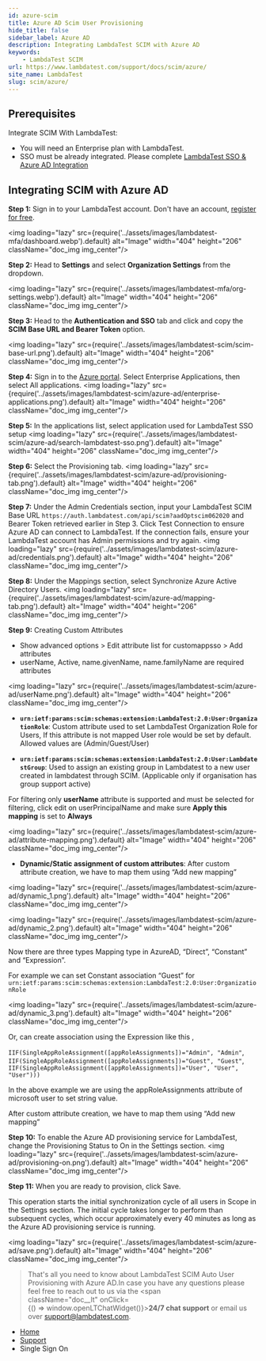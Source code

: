 ```yaml
---
id: azure-scim
title: Azure AD Scim User Provisioning
hide_title: false
sidebar_label: Azure AD
description: Integrating LambdaTest SCIM with Azure AD 
keywords:
    - LambdaTest SCIM
url: https://www.lambdatest.com/support/docs/scim/azure/
site_name: LambdaTest
slug: scim/azure/
---
```


<script type="application/ld+json"
      dangerouslySetInnerHTML={{ __html: JSON.stringify({
       "@context": "https://schema.org",
        "@type": "BreadcrumbList",
        "itemListElement": [{
          "@type": "ListItem",
          "position": 1,
          "name": "LambdaTest",
          "item": "https://www.lambdatest.com"
        },{
          "@type": "ListItem",
          "position": 2,
          "name": "Support",
          "item": "https://www.lambdatest.com/support/docs/"
        },{
          "@type": "ListItem",
          "position": 3,
          "name": "Scim",
          "item": "https://www.lambdatest.com/support/docs/scim/"
        }]
      })
    }}
></script>
## Prerequisites
Integrate SCIM With LambdaTest:

* You will need an Enterprise plan with LambdaTest.
* SSO must be already integrated. Please complete [LambdaTest SSO & Azure AD Integration](/support/docs/sso-azure-integration/)

## Integrating SCIM with Azure AD
**Step 1:** Sign in to your LambdaTest account. Don't have an account, [register for free](https://accounts.lambdatest.com/register).

<img loading="lazy" src={require('../assets/images/lambdatest-mfa/dashboard.webp').default} alt="Image" width="404" height="206"  className="doc_img img_center"/><br/>

**Step 2:**  Head to **Settings** and select **Organization Settings** from the dropdown.

<img loading="lazy" src={require('../assets/images/lambdatest-mfa/org-settings.webp').default} alt="Image" width="404" height="206"  className="doc_img img_center"/><br/>

**Step 3:**  Head to the **Authentication and SSO** tab and click and copy the **SCIM Base URL and Bearer Token** option.

<img loading="lazy" src={require('../assets/images/lambdatest-scim/scim-base-url.png').default} alt="Image" width="404" height="206"  className="doc_img img_center"/><br/>

**Step 4:** Sign in to the [Azure portal](https://portal.azure.com). Select Enterprise Applications, then select All applications.
<img loading="lazy" src={require('../assets/images/lambdatest-scim/azure-ad/enterprise-applications.png').default} alt="Image" width="404" height="206"  className="doc_img img_center"/><br/>

**Step 5:** In the applications list, select application used for LambdaTest SSO setup
<img loading="lazy" src={require('../assets/images/lambdatest-scim/azure-ad/search-lambdatest-sso.png').default} alt="Image" width="404" height="206"  className="doc_img img_center"/><br/>

**Step 6:** Select the Provisioning tab.
<img loading="lazy" src={require('../assets/images/lambdatest-scim/azure-ad/provisioning-tab.png').default} alt="Image" width="404" height="206"  className="doc_img img_center"/><br/>


**Step 7:** Under the Admin Credentials section, input your LambdaTest SCIM Base URL `https://auth.lambdatest.com/api/scim?aadOptscim062020`  and Bearer Token retrieved earlier in Step 3. Click Test Connection to ensure Azure AD can connect to LambdaTest. If the connection fails, ensure your LambdaTest account has Admin permissions and try again.
<img loading="lazy" src={require('../assets/images/lambdatest-scim/azure-ad/credentials.png').default} alt="Image" width="404" height="206"  className="doc_img img_center"/><br/>

**Step 8:** Under the Mappings section, select Synchronize Azure Active Directory Users.
<img loading="lazy" src={require('../assets/images/lambdatest-scim/azure-ad/mapping-tab.png').default} alt="Image" width="404" height="206"  className="doc_img img_center"/><br/>

**Step 9:** Creating Custom Attributes

- Show advanced options > Edit attribute list for customappsso > Add attributes
- userName, Active, name.givenName, name.familyName are required attributes

<img loading="lazy" src={require('../assets/images/lambdatest-scim/azure-ad/userName.png').default} alt="Image" width="404" height="206"  className="doc_img img_center"/><br/>
 
- **`urn:ietf:params:scim:schemas:extension:LambdaTest:2.0:User:OrganizationRole`**: Custom attribute used to set LambdaTest Organization Role for Users, If this attribute is not mapped User role would be set by default. Allowed values are (Admin/Guest/User)

- **`urn:ietf:params:scim:schemas:extension:LambdaTest:2.0:User:LambdatestGroup`**: Used to assign an existing group in Lambdatest to a new user created in lambdatest through SCIM. (Applicable only if organisation has group support active)

For filtering only **userName** attribute is supported and must be selected for filtering, click edit on userPrincipalName and make sure **Apply this mapping** is set to **Always**

<img loading="lazy" src={require('../assets/images/lambdatest-scim/azure-ad/attribute-mapping.png').default} alt="Image" width="404" height="206"  className="doc_img img_center"/><br/>

- **Dynamic/Static assignment of custom attributes**: After custom attribute creation, we have to map them using “Add new mapping”

<img loading="lazy" src={require('../assets/images/lambdatest-scim/azure-ad/dynamic_1.png').default} alt="Image" width="404" height="206"  className="doc_img img_center"/><br/>

<img loading="lazy" src={require('../assets/images/lambdatest-scim/azure-ad/dynamic_2.png').default} alt="Image" width="404" height="206"  className="doc_img img_center"/><br/>


Now there are three types Mapping type in AzureAD, “Direct”, “Constant” and “Expression”.


For example we can set Constant association “Guest” for `urn:ietf:params:scim:schemas:extension:LambdaTest:2.0:User:OrganizationRole`

<img loading="lazy" src={require('../assets/images/lambdatest-scim/azure-ad/dynamic_3.png').default} alt="Image" width="404" height="206"  className="doc_img img_center"/><br/>

Or, can create association using the Expression like this ,

`IIF(SingleAppRoleAssignment([appRoleAssignments])="Admin", "Admin"`,
`IIF(SingleAppRoleAssignment([appRoleAssignments])="Guest", "Guest"`,
`IIF(SingleAppRoleAssignment([appRoleAssignments])="User", "User", "User")))`

In the above example we are using the appRoleAssignments attribute of microsoft user to set string value.

After custom attribute creation, we have to map them using “Add new mapping”

**Step 10:** To enable the Azure AD provisioning service for LambdaTest, change the Provisioning Status to On in the Settings section.
<img loading="lazy" src={require('../assets/images/lambdatest-scim/azure-ad/provisioning-on.png').default} alt="Image" width="404" height="206"  className="doc_img img_center"/><br/>

**Step 11:** When you are ready to provision, click Save.

This operation starts the initial synchronization cycle of all users in Scope in the Settings section. The initial cycle takes longer to perform than subsequent cycles, which occur approximately every 40 minutes as long as the Azure AD provisioning service is running.

<img loading="lazy" src={require('../assets/images/lambdatest-scim/azure-ad/save.png').default} alt="Image" width="404" height="206"  className="doc_img img_center"/><br/>



> That's all you need to know about LambdaTest SCIM Auto User Provisioning with Azure AD.In case you have any questions please feel free to reach out to us via the <span className="doc__lt" onClick={() => window.openLTChatWidget()}>**24/7 chat support**</span> or email us over [support@lambdatest.com](mailto:support@lambdatest.com).


<nav aria-label="breadcrumbs">
  <ul className="breadcrumbs">
    <li className="breadcrumbs__item">
      <a className="breadcrumbs__link" href="https://www.lambdatest.com">
        Home
      </a>
    </li>
    <li className="breadcrumbs__item">
      <a className="breadcrumbs__link" target="_self" href="https://www.lambdatest.com/support/docs/">
        Support
      </a>
    </li>
    <li className="breadcrumbs__item breadcrumbs__item--active">
      <span className="breadcrumbs__link">
        Single Sign On
      </span>
    </li>
  </ul>
</nav>